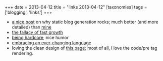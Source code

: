 +++
date = 2013-04-12
title = "links 2013-04-12"
[taxonomies]
tags = ['blogging', 'links']
+++

-   [a nice post] on why static blog generation rocks; much better (and
    more detailed) than [mine]
-   [the fallacy of fast growth]
-   [being hardcore]; nice humor
-   [embracing an ever-changing language]
-   loving the clean design of [this page]; most of all, I love the
    code/pre tag rendering.

  [a nice post]: http://arunrocks.com/moving-blogs-to-pelican
  [mine]: http://tshepang.net/what-me-loves-about-static-website-generation
  [the fallacy of fast growth]: http://xkcd.com/1102
  [being hardcore]: http://xkcd.com/933
  [embracing an ever-changing language]: http://english.blogoverflow.com/2012/12/the-give-that-keeps-on-gifting-the-protean-nature-of-english-words-and-why-thats-a-good-thing/
  [this page]: http://craig.is/writing/chrome-logger/techspecs
